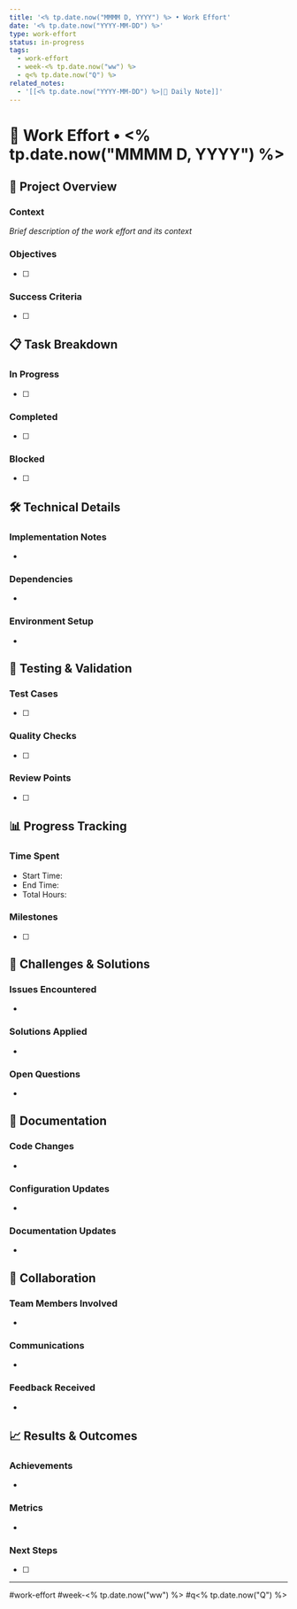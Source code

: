 ```yaml
---
title: '<% tp.date.now("MMMM D, YYYY") %> • Work Effort'
date: '<% tp.date.now("YYYY-MM-DD") %>'
type: work-effort
status: in-progress
tags:
  - work-effort
  - week-<% tp.date.now("ww") %>
  - q<% tp.date.now("Q") %>
related_notes:
  - '[[<% tp.date.now("YYYY-MM-DD") %>|📝 Daily Note]]'
---
```

# 💪 Work Effort • <% tp.date.now("MMMM D, YYYY") %>

## 🎯 Project Overview
### Context
*Brief description of the work effort and its context*

### Objectives
- [ ]
### Success Criteria
- [ ]

## 📋 Task Breakdown
### In Progress
- [ ]
### Completed
- [ ]
### Blocked
- [ ]

## 🛠️ Technical Details
### Implementation Notes
-
### Dependencies
-
### Environment Setup
-

## 🧪 Testing & Validation
### Test Cases
- [ ]
### Quality Checks
- [ ]
### Review Points
- [ ]

## 📊 Progress Tracking
### Time Spent
- Start Time:
- End Time:
- Total Hours:

### Milestones
- [ ]

## 🚧 Challenges & Solutions
### Issues Encountered
-
### Solutions Applied
-
### Open Questions
-

## 📝 Documentation
### Code Changes
-
### Configuration Updates
-
### Documentation Updates
-

## 🤝 Collaboration
### Team Members Involved
-
### Communications
-
### Feedback Received
-

## 📈 Results & Outcomes
### Achievements
-
### Metrics
-
### Next Steps
- [ ]

---
#work-effort #week-<% tp.date.now("ww") %> #q<% tp.date.now("Q") %>
